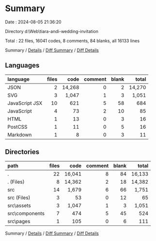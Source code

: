 # Summary

Date : 2024-08-05 21:36:20

Directory d:\\Web\\tiara-andi-wedding-invitation

Total : 22 files,  16041 codes, 8 comments, 84 blanks, all 16133 lines

Summary / [Details](details.md) / [Diff Summary](diff.md) / [Diff Details](diff-details.md)

## Languages
| language | files | code | comment | blank | total |
| :--- | ---: | ---: | ---: | ---: | ---: |
| JSON | 2 | 14,268 | 0 | 2 | 14,270 |
| SVG | 3 | 1,047 | 1 | 3 | 1,051 |
| JavaScript JSX | 10 | 621 | 5 | 58 | 684 |
| JavaScript | 4 | 73 | 2 | 10 | 85 |
| HTML | 1 | 13 | 0 | 3 | 16 |
| PostCSS | 1 | 11 | 0 | 5 | 16 |
| Markdown | 1 | 8 | 0 | 3 | 11 |

## Directories
| path | files | code | comment | blank | total |
| :--- | ---: | ---: | ---: | ---: | ---: |
| . | 22 | 16,041 | 8 | 84 | 16,133 |
| . (Files) | 8 | 14,362 | 2 | 18 | 14,382 |
| src | 14 | 1,679 | 6 | 66 | 1,751 |
| src (Files) | 3 | 53 | 0 | 12 | 65 |
| src\\assets | 3 | 1,047 | 1 | 3 | 1,051 |
| src\\components | 7 | 474 | 5 | 45 | 524 |
| src\\pages | 1 | 105 | 0 | 6 | 111 |

Summary / [Details](details.md) / [Diff Summary](diff.md) / [Diff Details](diff-details.md)
